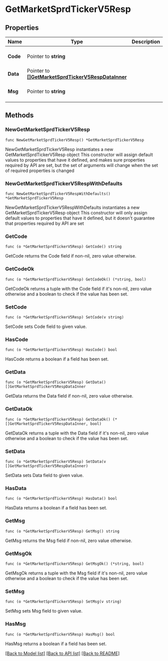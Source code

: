 # GetMarketSprdTickerV5Resp

## Properties

Name | Type | Description | Notes
------------ | ------------- | ------------- | -------------
**Code** | Pointer to **string** |  | [optional] [default to ""]
**Data** | Pointer to [**[]GetMarketSprdTickerV5RespDataInner**](GetMarketSprdTickerV5RespDataInner.md) |  | [optional] 
**Msg** | Pointer to **string** |  | [optional] [default to ""]

## Methods

### NewGetMarketSprdTickerV5Resp

`func NewGetMarketSprdTickerV5Resp() *GetMarketSprdTickerV5Resp`

NewGetMarketSprdTickerV5Resp instantiates a new GetMarketSprdTickerV5Resp object
This constructor will assign default values to properties that have it defined,
and makes sure properties required by API are set, but the set of arguments
will change when the set of required properties is changed

### NewGetMarketSprdTickerV5RespWithDefaults

`func NewGetMarketSprdTickerV5RespWithDefaults() *GetMarketSprdTickerV5Resp`

NewGetMarketSprdTickerV5RespWithDefaults instantiates a new GetMarketSprdTickerV5Resp object
This constructor will only assign default values to properties that have it defined,
but it doesn't guarantee that properties required by API are set

### GetCode

`func (o *GetMarketSprdTickerV5Resp) GetCode() string`

GetCode returns the Code field if non-nil, zero value otherwise.

### GetCodeOk

`func (o *GetMarketSprdTickerV5Resp) GetCodeOk() (*string, bool)`

GetCodeOk returns a tuple with the Code field if it's non-nil, zero value otherwise
and a boolean to check if the value has been set.

### SetCode

`func (o *GetMarketSprdTickerV5Resp) SetCode(v string)`

SetCode sets Code field to given value.

### HasCode

`func (o *GetMarketSprdTickerV5Resp) HasCode() bool`

HasCode returns a boolean if a field has been set.

### GetData

`func (o *GetMarketSprdTickerV5Resp) GetData() []GetMarketSprdTickerV5RespDataInner`

GetData returns the Data field if non-nil, zero value otherwise.

### GetDataOk

`func (o *GetMarketSprdTickerV5Resp) GetDataOk() (*[]GetMarketSprdTickerV5RespDataInner, bool)`

GetDataOk returns a tuple with the Data field if it's non-nil, zero value otherwise
and a boolean to check if the value has been set.

### SetData

`func (o *GetMarketSprdTickerV5Resp) SetData(v []GetMarketSprdTickerV5RespDataInner)`

SetData sets Data field to given value.

### HasData

`func (o *GetMarketSprdTickerV5Resp) HasData() bool`

HasData returns a boolean if a field has been set.

### GetMsg

`func (o *GetMarketSprdTickerV5Resp) GetMsg() string`

GetMsg returns the Msg field if non-nil, zero value otherwise.

### GetMsgOk

`func (o *GetMarketSprdTickerV5Resp) GetMsgOk() (*string, bool)`

GetMsgOk returns a tuple with the Msg field if it's non-nil, zero value otherwise
and a boolean to check if the value has been set.

### SetMsg

`func (o *GetMarketSprdTickerV5Resp) SetMsg(v string)`

SetMsg sets Msg field to given value.

### HasMsg

`func (o *GetMarketSprdTickerV5Resp) HasMsg() bool`

HasMsg returns a boolean if a field has been set.


[[Back to Model list]](../README.md#documentation-for-models) [[Back to API list]](../README.md#documentation-for-api-endpoints) [[Back to README]](../README.md)


